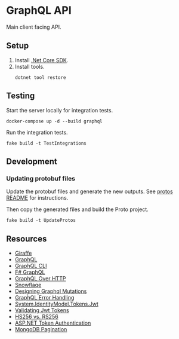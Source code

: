 # GraphQL API
Main client facing API.

## Setup
1. Install [.Net Core SDK](https://dotnet.microsoft.com/download/dotnet-core/3.1).
2. Install tools.
    ```shell
    dotnet tool restore
    ```

## Testing
Start the server locally for integration tests.
```
docker-compose up -d --build graphql
```

Run the integration tests.
```
fake build -t TestIntegrations
```

## Development

### Updating protobuf files
Update the protobuf files and generate the new outputs. 
See [protos README](../protos/README.md) for instructions.

Then copy the generated files and build the Proto project.
```
fake build -t UpdateProtos
```

## Resources
- [Giraffe](https://github.com/giraffe-fsharp/Giraffe/blob/master/DOCUMENTATION.md)
- [GraphQL](https://graphql.org/)
- [GraphQL CLI](https://github.com/graphql-cli/graphql-cli)
- [F# GraphQL](https://github.com/fsprojects/FSharp.Data.GraphQL)
- [GraphQL Over HTTP](https://graphql.org/learn/serving-over-http)
- [Snowflaqe](https://github.com/Zaid-Ajaj/Snowflaqe)
- [Designing Graphql Mutations](https://blog.apollographql.com/designing-graphql-mutations-e09de826ed97)
- [GraphQL Error Handling](https://medium.com/@sachee/200-ok-error-handling-in-graphql-7ec869aec9bc)
- [System.IdentityModel.Tokens.Jwt](https://docs.microsoft.com/en-us/dotnet/api/system.identitymodel.tokens.jwt?view=azure-dotnet)
- [Validating Jwt Tokens](https://dotnetcoretutorials.com/2020/01/15/creating-and-validating-jwt-tokens-in-asp-net-core/)
- [HS256 vs. RS256](https://blog.authrocket.com/blog/2017/4/jwt-signing-hs256-vs-rs256)
- [ASP.NET Token Authentication](https://developer.okta.com/blog/2018/03/23/token-authentication-aspnetcore-complete-guide)
- [MongoDB Pagination](https://www.codementor.io/@arpitbhayani/fast-and-efficient-pagination-in-mongodb-9095flbqr)
